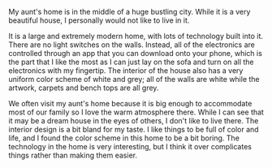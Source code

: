My aunt's home is in the middle of a huge bustling city. While it is a very beautiful house, I personally would not like to live in it.

It is a large and extremely modern home, with lots of technology built into it. There are no light switches on the walls. Instead, all of the electronics are controlled through an app that you can download  onto your phone, which is the part that I like the most as I can just lay on the sofa and turn on all the electronics with my fingertip. The interior of the house also has a very uniform color scheme of white and grey; all of the walls are white while the artwork, carpets and bench tops are all grey.

We often visit my aunt's home because it is big enough to accommodate most of our family so I love the warm atmosphere there. While I can see that it may be a dream house in the eyes of others, I don't like to live there. The interior design is a bit bland for my taste. I like things to be full of color and life, and I found the color scheme in this home to be a bit boring. The technology in the home is very interesting, but I think it over complicates things rather than making them easier.


